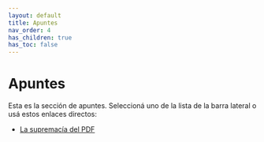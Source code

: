 ```yaml
---
layout: default
title: Apuntes
nav_order: 4
has_children: true
has_toc: false
---
```


# Apuntes

Esta es la sección de apuntes.
Seleccioná uno de la lista de la barra lateral o usá estos enlaces directos:

- [La supremacía del PDF](apuntes/supremaciapdf.md)
